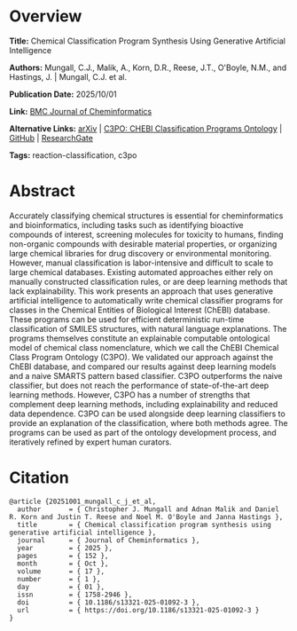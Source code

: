 # Overview
**Title:**
Chemical Classification Program Synthesis Using Generative Artificial Intelligence

**Authors:**
Mungall, C.J., Malik, A., Korn, D.R., Reese, J.T., O'Boyle, N.M., and Hastings, J. |
Mungall, C.J. et al.

**Publication Date:**
2025/10/01

**Link:**
[BMC Journal of Cheminformatics](https://jcheminf.biomedcentral.com/articles/10.1186/s13321-025-01092-3)

**Alternative Links:**
[arXiv](https://arxiv.org/abs/2505.18470) |
[C3PO: CHEBI Classification Programs Ontology](https://chemkg.github.io/c3p) |
[GitHub](https://github.com/chemkg/c3p) |
[ResearchGate](https://www.researchgate.net/publication/396085932_Chemical_classification_program_synthesis_using_generative_artificial_intelligence)

**Tags:**
reaction-classification, c3po


# Abstract
Accurately classifying chemical structures is essential for cheminformatics and bioinformatics, including tasks such as identifying bioactive compounds of interest, screening molecules for toxicity to humans, finding non-organic compounds with desirable material properties, or organizing large chemical libraries for drug discovery or environmental monitoring.
However, manual classification is labor-intensive and difficult to scale to large chemical databases.
Existing automated approaches either rely on manually constructed classification rules, or are deep learning methods that lack explainability.
This work presents an approach that uses generative artificial intelligence to automatically write chemical classifier programs for classes in the Chemical Entities of Biological Interest (ChEBI) database.
These programs can be used for efficient deterministic run-time classification of SMILES structures, with natural language explanations.
The programs themselves constitute an explainable computable ontological model of chemical class nomenclature, which we call the ChEBI Chemical Class Program Ontology (C3PO).
We validated our approach against the ChEBI database, and compared our results against deep learning models and a naive SMARTS pattern based classifier.
C3PO outperforms the naive classifier, but does not reach the performance of state-of-the-art deep learning methods.
However, C3PO has a number of strengths that complement deep learning methods, including explainability and reduced data dependence.
C3PO can be used alongside deep learning classifiers to provide an explanation of the classification, where both methods agree.
The programs can be used as part of the ontology development process, and iteratively refined by expert human curators.


# Citation
```
@article {20251001_mungall_c_j_et_al,
  author       = { Christopher J. Mungall and Adnan Malik and Daniel R. Korn and Justin T. Reese and Noel M. O'Boyle and Janna Hastings },
  title        = { Chemical classification program synthesis using generative artificial intelligence },
  journal      = { Journal of Cheminformatics },
  year         = { 2025 },
  pages        = { 152 },
  month        = { Oct },
  volume       = { 17 },
  number       = { 1 },
  day          = { 01 },
  issn         = { 1758-2946 },
  doi          = { 10.1186/s13321-025-01092-3 },
  url          = { https://doi.org/10.1186/s13321-025-01092-3 }
}
```
